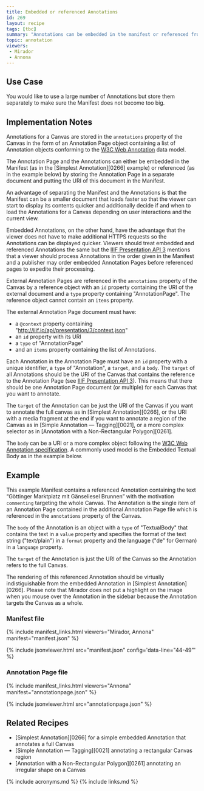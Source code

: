 ```yaml
---
title: Embedded or referenced Annotations
id: 269
layout: recipe
tags: [tbc]
summary: "Annotations can be embedded in the manifest or referenced from external URIs."
topic: annotation
viewers:
 - Mirador
 - Annona
---
```


## Use Case

You would like to use a large number of Annotations but store them separately to make sure the Manifest does not become too big.

## Implementation Notes

Annotations for a Canvas are stored in the `annotations` property of the Canvas in the form of an Annotation Page object containing a list of Annotation objects conforming to the [W3C Web Annotation](https://www.w3.org/TR/annotation-model/) data model.

The Annotation Page and the Annotations can either be embedded in the Manifest (as in the [Simplest Annotation][0266] example) or referenced (as in the example below) by storing the Annotation Page in a separate document and putting the URI of this document in the Manifest.

An advantage of separating the Manifest and the Annotations is that the Manifest can be a smaller document that loads faster so that the viewer can start to display its contents quicker and additionally decide if and when to load the Annotations for a Canvas depending on user interactions and the current view. 

Embedded Annotations, on the other hand, have the advantage that the viewer does not have to make additional HTTPS requests so the Annotations can be displayed quicker. Viewers should treat embedded and referenced Annotations the same but the [IIIF Presentation API 3](https://iiif.io/api/presentation/3.0/#56-annotation) mentions that a viewer should process Annotations in the order given in the Manifest and a publisher may order embedded Annotation Pages before referenced pages to expedite their processing.

External Annotation Pages are referenced in the `annotations` property of the Canvas by a reference object with an `id` property containing the URI of the external document and a `type` property containing "AnnotationPage". The reference object cannot contain an `items` property.

The external Annotation Page document must have:
- a `@context` property containing "http://iiif.io/api/presentation/3/context.json"
- an `id` property with its URI
- a `type` of "AnnotationPage"
- and an `items` property containing the list of Annotations.

Each Annotation in the Annotation Page must have an `id` property with a unique identifier, a `type` of "Annotation", a `target`, and a `body`. The `target` of all Annotations should be the URI of the Canvas that contains the reference to the Annotation Page (see [IIIF Presentation API 3](https://iiif.io/api/presentation/3.0/#55-annotation-page)). This means that there should be one Annotation Page document (or multiple) for each Canvas that you want to annotate.

The `target` of the Annotation can be just the URI of the Canvas if you want to annotate the full canvas as in [Simplest Annotation][0266], or the URI with a media fragment at the end if you want to annotate a region of the Canvas as in [Simple Annotation — Tagging][0021], or a more complex selector as in [Annotation with a Non-Rectangular Polygon][0261]. 

The `body` can be a URI or a more complex object following the [W3C Web Annotation specification](https://www.w3.org/TR/annotation-model/#bodies-and-targets'). A commonly used model is the Embedded Textual Body as in the example below.


## Example

This example Manifest contains a referenced Annotation containing the text “Göttinger Marktplatz mit Gänseliesel Brunnen” with the motivation `commenting` targeting the whole Canvas. The Annotation is the single item of an Annotation Page contained in the additional Annotation Page file which is referenced in the `annotations` property of the Canvas.

The `body` of the Annotation is an object with a `type` of "TextualBody" that contains the text in a `value` property and specifies the format of the text string ("text/plain") in a `format` property and the language ("de" for German) in a `language` property.

The `target` of the Annotation is just the URI of the Canvas so the Annotation refers to the full Canvas.

The rendering of this referenced Annotation should be virtually indistiguishable from the embedded Annotation in [Simplest Annotation][0266]. Please note that Mirador does not put a highlight on the image when you mouse over the Annotation in the sidebar because the Annotation targets the Canvas as a whole.

### Manifest file

{% include manifest_links.html viewers="Mirador, Annona" manifest="manifest.json" %}

{% include jsonviewer.html src="manifest.json" config='data-line="44-49"' %}

### Annotation Page file

{% include manifest_links.html viewers="Annona" manifest="annotationpage.json" %}

{% include jsonviewer.html src="annotationpage.json" %}

## Related Recipes

* [Simplest Annotation][0266] for a simple embedded Annotation that annotates a full Canvas
* [Simple Annotation — Tagging][0021] annotating a rectangular Canvas region
* [Annotation with a Non-Rectangular Polygon][0261] annotating an irregular shape on a Canvas


{% include acronyms.md %}
{% include links.md %}

